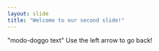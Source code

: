 ```yaml
---
layout: slide
title: "Welcome to our second slide!"
---
```

"modo-doggo text"
Use the left arrow to go back!
